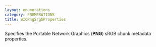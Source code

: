```yaml
---
layout: enumerations
category: ENUMERATIONS
title: WICPngSrgbProperties
---
```


Specifies the Portable Network Graphics (**PNG**) sRGB chunk metadata properties.
